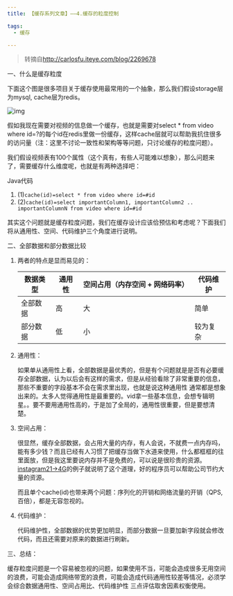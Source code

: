 ```yaml
---
title: 【缓存系列文章】——4.缓存的粒度控制 

tags:
  - 缓存

---
```


> 转摘自<http://carlosfu.iteye.com/blog/2269678>

一、什么是缓存粒度

下面这个图是很多项目关于缓存使用最常用的一个抽象，那么我们假设storage层为mysql, cache层为redis。

 


   ![img](https://ws1.sinaimg.cn/large/006tNbRwgy1fuyvrmb99oj30a60bvdg2.jpg)

 

 

假如我现在需要对视频的信息做一个缓存，也就是需要对select * from video where id=?的每个id在redis里做一份缓存，这样cache层就可以帮助我抗住很多的访问量（注：这里不讨论一致性和架构等等问题，只讨论缓存的粒度问题）。

我们假设视频表有100个属性（这个真有，有些人可能难以想象），那么问题来了，需要缓存什么维度呢，也就是有两种选择吧：

Java代码 

1. (1)`cache(id)=select * from video where id=#id`  
2. (2)`cache(id)=select importantColumn1, importantColumn2 .. importantColumnN from video where id=#id`  

 其实这个问题就是缓存粒度问题，我们在缓存设计应该佮预估和考虑呢？下面我们将从通用性、空间、代码维护三个角度进行说明。

 

二、全部数据和部分数据比较

1. 两者的特点是显而易见的：

   | 数据类型 | 通用性 | 空间占用（内存空间 + 网络码率） | 代码维护 |
   | -------- | ------ | ------------------------------- | -------- |
   | 全部数据 | 高     | 大                              | 简单     |
   | 部分数据 | 低     | 小                              | 较为复杂 |

2. 通用性：

   如果单从通用性上看，全部数据是最优秀的，但是有个问题就是是否有必要缓存全部数据，认为以后会有这样的需求，但是从经验看除了非常重要的信息，那些不重要的字段基本不会在需求里出现，也就是说这种通用性 通常都是想象出来的。太多人觉得通用性是最重要的。vid拿一些基本信息，会想专辑明星。。要不要用通用性高的，于是加了全局的，通用性很重要，但是要想清楚。

3. 空间占用：

   很显然，缓存全部数据，会占用大量的内存，有人会说，不就费一点内存吗，能有多少钱？而且已经有人习惯了把缓存当做下水道来使用，什么都框框的往里面放，但是我这里要说内存并不是免费的，可以说是很珍贵的资源。[instagram21->4G](http://instagram-engineering.tumblr.com/post/12202313862/storing-hundreds-of-millions-of-simple-key-value)的例子就说明了这个道理，好的程序员可以帮助公司节约大量的资源。

   而且单个cache(id)也带来两个问题：序列化的开销和网络流量的开销（QPS,百倍），都是无容忽视的。

4. 代码维护：

   代码维护性，全部数据的优势更加明显，而部分数据一旦要加新字段就会修改代码，而且还需要对原来的数据进行刷新。

 


三、总结：

缓存粒度问题是一个容易被忽视的问题，如果使用不当，可能会造成很多无用空间的浪费，可能会造成网络带宽的浪费，可能会造成代码通用性较差等情况，必须学会综合数据通用性、空间占用比、代码维护性 三点评估取舍因素权衡使用。